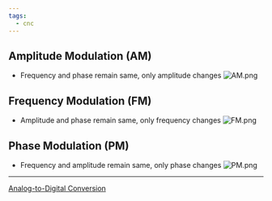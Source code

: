 ```yaml
---
tags:
  - cnc
---
```

## Amplitude Modulation (AM)

- Frequency and phase remain same, only amplitude changes
 ![AM.png](AM.png)

## Frequency Modulation (FM)

- Amplitude and phase remain same, only frequency changes
 ![FM.png](FM.png)

## Phase Modulation (PM)

- Frequency and amplitude remain same, only phase changes
 ![PM.png](PM.png)
---
[Analog-to-Digital Conversion](Analog-to-Digital-Conversion)
